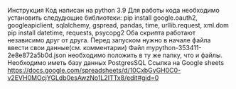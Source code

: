 Инструкция
Код написан на python 3.9
Для работы кода необходимо установить следудющие библиотеки:
pip install google.oauth2, googleapiclient, sqlalchemy, gspread, pandas, time, urllib.request, xml.dom
pip install datetime, requests, psycopg2
Оба скрипта работают независимо друг от друга.
Перед запуском нужно в начале файла ввести свои данные(см. комментарии)
Файл mypython-353411-2e8e872a5b0d.json необходимо положить в ту же папку, что и файлы.
Необходимо иметь базу данных PostgresSQL
Ссылка на Google sheets https://docs.google.com/spreadsheets/d/10CxbGyGH0C0-v2EVH0MOcjYGLdb0esAwzNo1L2ITTx8/edit#gid=0 

